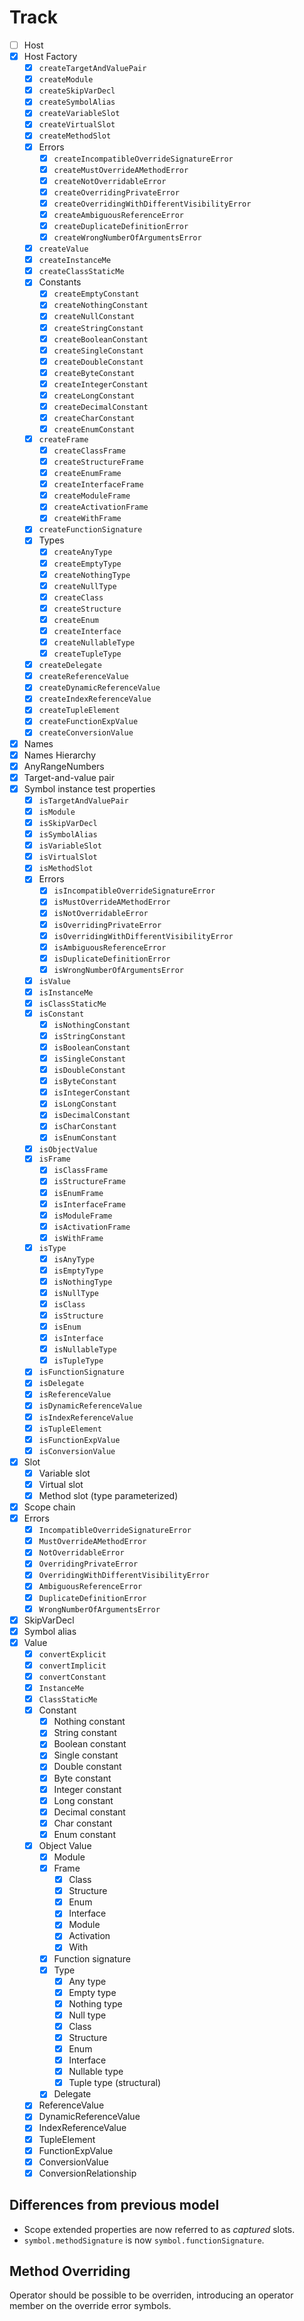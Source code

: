 # Track

- [ ] Host
- [x] Host Factory
  - [x] `createTargetAndValuePair`
  - [x] `createModule`
  - [x] `createSkipVarDecl`
  - [x] `createSymbolAlias`
  - [x] `createVariableSlot`
  - [x] `createVirtualSlot`
  - [x] `createMethodSlot`
  - [x] Errors
    - [x] `createIncompatibleOverrideSignatureError`
    - [x] `createMustOverrideAMethodError`
    - [x] `createNotOverridableError`
    - [x] `createOverridingPrivateError`
    - [x] `createOverridingWithDifferentVisibilityError`
    - [x] `createAmbiguousReferenceError`
    - [x] `createDuplicateDefinitionError`
    - [x] `createWrongNumberOfArgumentsError`
  - [x] `createValue`
  - [x] `createInstanceMe`
  - [x] `createClassStaticMe`
  - [x] Constants
    - [x] `createEmptyConstant`
    - [x] `createNothingConstant`
    - [x] `createNullConstant`
    - [x] `createStringConstant`
    - [x] `createBooleanConstant`
    - [x] `createSingleConstant`
    - [x] `createDoubleConstant`
    - [x] `createByteConstant`
    - [x] `createIntegerConstant`
    - [x] `createLongConstant`
    - [x] `createDecimalConstant`
    - [x] `createCharConstant`
    - [x] `createEnumConstant`
  - [x] `createFrame`
    - [x] `createClassFrame`
    - [x] `createStructureFrame`
    - [x] `createEnumFrame`
    - [x] `createInterfaceFrame`
    - [x] `createModuleFrame`
    - [x] `createActivationFrame`
    - [x] `createWithFrame`
  - [x] `createFunctionSignature`
  - [x] Types
    - [x] `createAnyType`
    - [x] `createEmptyType`
    - [x] `createNothingType`
    - [x] `createNullType`
    - [x] `createClass`
    - [x] `createStructure`
    - [x] `createEnum`
    - [x] `createInterface`
    - [x] `createNullableType`
    - [x] `createTupleType`
  - [x] `createDelegate`
  - [x] `createReferenceValue`
  - [x] `createDynamicReferenceValue`
  - [x] `createIndexReferenceValue`
  - [x] `createTupleElement`
  - [x] `createFunctionExpValue`
  - [x] `createConversionValue`
- [x] Names
- [x] Names Hierarchy
- [x] AnyRangeNumbers
- [x] Target-and-value pair
- [x] Symbol instance test properties
  - [x] `isTargetAndValuePair`
  - [x] `isModule`
  - [x] `isSkipVarDecl`
  - [x] `isSymbolAlias`
  - [x] `isVariableSlot`
  - [x] `isVirtualSlot`
  - [x] `isMethodSlot`
  - [x] Errors
    - [x] `isIncompatibleOverrideSignatureError`
    - [x] `isMustOverrideAMethodError`
    - [x] `isNotOverridableError`
    - [x] `isOverridingPrivateError`
    - [x] `isOverridingWithDifferentVisibilityError`
    - [x] `isAmbiguousReferenceError`
    - [x] `isDuplicateDefinitionError`
    - [x] `isWrongNumberOfArgumentsError`
  - [x] `isValue`
  - [x] `isInstanceMe`
  - [x] `isClassStaticMe`
  - [x] `isConstant`
    - [x] `isNothingConstant`
    - [x] `isStringConstant`
    - [x] `isBooleanConstant`
    - [x] `isSingleConstant`
    - [x] `isDoubleConstant`
    - [x] `isByteConstant`
    - [x] `isIntegerConstant`
    - [x] `isLongConstant`
    - [x] `isDecimalConstant`
    - [x] `isCharConstant`
    - [x] `isEnumConstant`
  - [x] `isObjectValue`
  - [x] `isFrame`
    - [x] `isClassFrame`
    - [x] `isStructureFrame`
    - [x] `isEnumFrame`
    - [x] `isInterfaceFrame`
    - [x] `isModuleFrame`
    - [x] `isActivationFrame`
    - [x] `isWithFrame`
  - [x] `isType`
    - [x] `isAnyType`
    - [x] `isEmptyType`
    - [x] `isNothingType`
    - [x] `isNullType`
    - [x] `isClass`
    - [x] `isStructure`
    - [x] `isEnum`
    - [x] `isInterface`
    - [x] `isNullableType`
    - [x] `isTupleType`
  - [x] `isFunctionSignature`
  - [x] `isDelegate`
  - [x] `isReferenceValue`
  - [x] `isDynamicReferenceValue`
  - [x] `isIndexReferenceValue`
  - [x] `isTupleElement`
  - [x] `isFunctionExpValue`
  - [x] `isConversionValue`
- [x] Slot
  - [x] Variable slot
  - [x] Virtual slot
  - [x] Method slot (type parameterized)
- [x] Scope chain
- [x] Errors
  - [x] `IncompatibleOverrideSignatureError`
  - [x] `MustOverrideAMethodError`
  - [x] `NotOverridableError`
  - [x] `OverridingPrivateError`
  - [x] `OverridingWithDifferentVisibilityError`
  - [x] `AmbiguousReferenceError`
  - [x] `DuplicateDefinitionError`
  - [x] `WrongNumberOfArgumentsError`
- [x] SkipVarDecl
- [x] Symbol alias
- [x] Value
  - [x] `convertExplicit`
  - [x] `convertImplicit`
  - [x] `convertConstant`
  - [x] `InstanceMe`
  - [x] `ClassStaticMe`
  - [x] Constant
    - [x] Nothing constant
    - [x] String constant
    - [x] Boolean constant
    - [x] Single constant
    - [x] Double constant
    - [x] Byte constant
    - [x] Integer constant
    - [x] Long constant
    - [x] Decimal constant
    - [x] Char constant
    - [x] Enum constant
  - [x] Object Value
    - [x] Module
    - [x] Frame
      - [x] Class
      - [x] Structure
      - [x] Enum
      - [x] Interface
      - [x] Module
      - [x] Activation
      - [x] With
    - [x] Function signature
    - [x] Type
      - [x] Any type
      - [x] Empty type
      - [x] Nothing type
      - [x] Null type
      - [x] Class
      - [x] Structure
      - [x] Enum
      - [x] Interface
      - [x] Nullable type
      - [x] Tuple type (structural)
    - [x] Delegate
  - [x] ReferenceValue
  - [x] DynamicReferenceValue
  - [x] IndexReferenceValue
  - [x] TupleElement
  - [x] FunctionExpValue
  - [x] ConversionValue
  - [x] ConversionRelationship

## Differences from previous model

- Scope extended properties are now referred to as _captured_ slots.
- `symbol.methodSignature` is now `symbol.functionSignature`.

## Method Overriding

Operator should be possible to be overriden, introducing an operator member on the override error symbols.